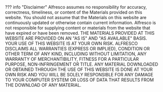
??? info "Disclaimer"
    Alfresco assumes no responsibility for accuracy, correctness, timeliness, or content of the Materials provided on this website. You should not assume that the Materials on this website are continuously updated or otherwise contain current information. Alfresco is not responsible for supplying content or materials from the website that have expired or have been removed. THE MATERIALS PROVIDED AT THIS WEBSITE ARE PROVIDED ON AN "AS IS" AND "AS AVAILABLE" BASIS. YOUR USE OF THIS WEBSITE IS AT YOUR OWN RISK. ALFRESCO DISCLAIMS ALL WARRANTIES (EXPRESS OR IMPLIED), CONDITION OR OTHER TERM OF ANY KIND, INCLUDING WITHOUT LIMITATION, ANY WARRANTY OF MERCHANTIBILITY, FITNESS FOR A PARTICULAR PURPOSE, NON-INFRINGEMENT OR TITLE. ANY MATERIAL DOWNLOADED OR OBTAINED THROUGH THE USE OF THIS WEBSITE IS DONE AT YOUR OWN RISK AND YOU WILL BE SOLELY RESPONSIBLE FOR ANY DAMAGE TO YOUR COMPUTER SYSTEM OR LOSS OF DATA THAT RESULTS FROM THE DOWNLOAD OF ANY MATERIAL.

